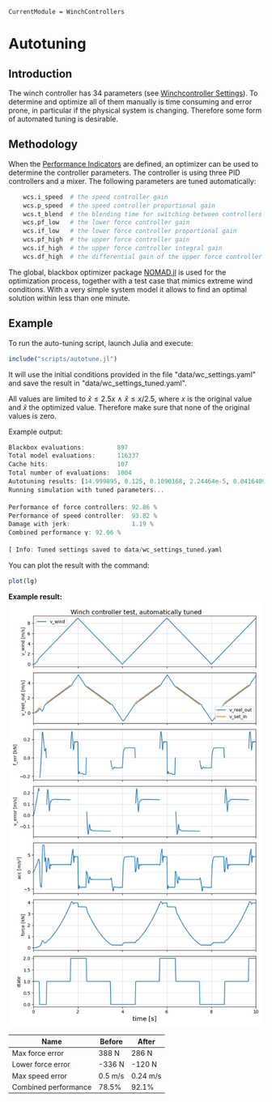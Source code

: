 ```@meta
CurrentModule = WinchControllers
```

# Autotuning

## Introduction
The winch controller has 34 parameters (see [Winchcontroller Settings](@ref)). To determine and optimize all of them manually is time consuming and error prone, in particular if the physical system is changing. Therefore some form of automated tuning is desirable.

## Methodology
When the [Performance Indicators](@ref) are defined, an optimizer can be used to determine the controller parameters. The controller is using three PID controllers and a mixer. The following parameters are tuned automatically:
```julia
    wcs.i_speed  # the speed controller gain
    wcs.p_speed  # the speed controller proportional gain
    wcs.t_blend  # the blending time for switching between controllers
    wcs.pf_low   # the lower force controller gain
    wcs.if_low   # the lower force controller proportional gain
    wcs.pf_high  # the upper force controller gain
    wcs.if_high  # the upper force controller integral gain
    wcs.df_high  # the differential gain of the upper force controller
```
The global, blackbox optimizer package [NOMAD.jl](https://github.com/bbopt/NOMAD.jl) is used for the optimization process, together with a test case that mimics extreme wind conditions.
With a very simple system model it allows to find an optimal solution within less than one minute.

## Example
To run the auto-tuning script, launch Julia and execute:
```julia
include("scripts/autotune.jl")
```
It will use the initial conditions provided in the file "data/wc_settings.yaml" and save the result in "data/wc_settings_tuned.yaml".

All values are limited to $\hat x \le 2.5x~\land~\hat x \le x/2.5$, where $x$ is the original value and $\hat x$ the optimized value. Therefore make sure that none of the original values is zero.

Example output:
```julia
Blackbox evaluations:         897
Total model evaluations:      116337
Cache hits:                   107
Total number of evaluations:  1004
Autotuning results: [14.999895, 0.125, 0.1090168, 2.24464e-5, 0.04164095, 3.83195e-5, 0.0271663, 4.0008673e-6]
Running simulation with tuned parameters...

Performance of force controllers: 92.86 %
Performance of speed controller:  93.82 %
Damage with jerk:                 1.19 %
Combined performance γ: 92.06 %

[ Info: Tuned settings saved to data/wc_settings_tuned.yaml
```
You can plot the result with the command:
```julia
plot(lg)
```
**Example result:**
![test_forcespeedcontroller1](assets/test_tuned_winchcontroller.png)

| Name                 | Before  | After |
| -------------------- | ------- | ----- |
| Max force error      |  388 N  | 286 N |
| Lower force error    | -336 N  | -120 N |
| Max speed error      | 0.5 m/s | 0.24 m/s |
| Combined performance | 78.5%   | 92.1% |
